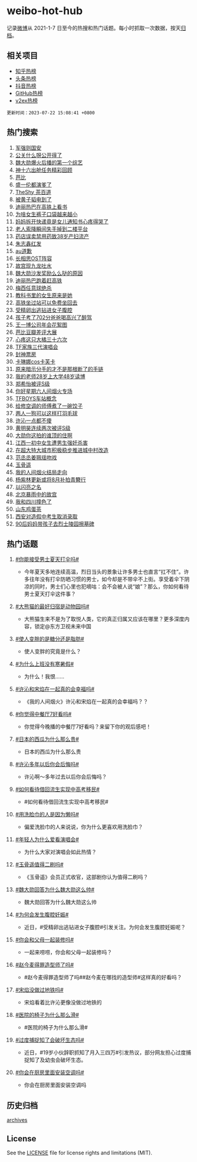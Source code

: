 # weibo-hot-hub

记录[微博](https://www.weibo.com)从 2021-1-7 日至今的热搜和热门话题。每小时抓取一次数据，按天[归档](archives)。

## 相关项目

- [知乎热榜](https://github.com/lonnyzhang423/zhihu-hot-hub)
- [头条热榜](https://github.com/lonnyzhang423/toutiao-hot-hub)
- [抖音热榜](https://github.com/lonnyzhang423/douyin-hot-hub)
- [GitHub热榜](https://github.com/lonnyzhang423/github-hot-hub)
- [v2ex热榜](https://github.com/lonnyzhang423/v2ex-hot-hub)


`更新时间：2023-07-22 15:08:41 +0800`

## 热门搜索

1. [军强则国安](https://m.weibo.cn/search?containerid=100103type%3D1%26t%3D10%26q%3D%23%E5%86%9B%E5%BC%BA%E5%88%99%E5%9B%BD%E5%AE%89%23&stream_entry_id=51&isnewpage=1&extparam=seat%3D1%26stream_entry_id%3D51%26c_type%3D51%26pos%3D0%26cate%3D10103%26filter_type%3Drealtimehot%26dgr%3D0%26display_time%3D1690009720%26pre_seqid%3D1690009720264027160113&luicode=10000011&lfid=106003type%253D25%2526t%253D3%2526disable_hot%253D1%2526filter_type%253Drealtimehot)
1. [公关什么呀公开得了](https://m.weibo.cn/search?containerid=100103type%3D1%26t%3D10%26q%3D%23%E5%85%AC%E5%85%B3%E4%BB%80%E4%B9%88%E5%91%80%E5%85%AC%E5%BC%80%E5%BE%97%E4%BA%86%23&stream_entry_id=31&isnewpage=1&extparam=seat%3D1%26c_type%3D31%26band_rank%3D1%26cate%3D5001%26lcate%3D5001%26realpos%3D1%26stream_entry_id%3D31%26q%3D%2523%25E5%2585%25AC%25E5%2585%25B3%25E4%25BB%2580%25E4%25B9%2588%25E5%2591%2580%25E5%2585%25AC%25E5%25BC%2580%25E5%25BE%2597%25E4%25BA%2586%2523%26flag%3D1%26dgr%3D0%26filter_type%3Drealtimehot%26pos%3D0%26display_time%3D1690009720%26pre_seqid%3D1690009720264027160113&luicode=10000011&lfid=106003type%253D25%2526t%253D3%2526disable_hot%253D1%2526filter_type%253Drealtimehot)
1. [魏大勋爆火后播的第一个综艺](https://m.weibo.cn/search?containerid=100103type%3D1%26t%3D10%26q%3D%23%E9%AD%8F%E5%A4%A7%E5%8B%8B%E7%88%86%E7%81%AB%E5%90%8E%E6%92%AD%E7%9A%84%E7%AC%AC%E4%B8%80%E4%B8%AA%E7%BB%BC%E8%89%BA%23&stream_entry_id=31&isnewpage=1&extparam=seat%3D1%26c_type%3D31%26band_rank%3D2%26cate%3D5001%26lcate%3D5001%26realpos%3D2%26stream_entry_id%3D31%26q%3D%2523%25E9%25AD%258F%25E5%25A4%25A7%25E5%258B%258B%25E7%2588%2586%25E7%2581%25AB%25E5%2590%258E%25E6%2592%25AD%25E7%259A%2584%25E7%25AC%25AC%25E4%25B8%2580%25E4%25B8%25AA%25E7%25BB%25BC%25E8%2589%25BA%2523%26flag%3D1%26dgr%3D0%26filter_type%3Drealtimehot%26pos%3D1%26display_time%3D1690009720%26pre_seqid%3D1690009720264027160113&luicode=10000011&lfid=106003type%253D25%2526t%253D3%2526disable_hot%253D1%2526filter_type%253Drealtimehot)
1. [神十六出舱任务精彩回顾](https://m.weibo.cn/search?containerid=100103type%3D1%26t%3D10%26q%3D%23%E7%A5%9E%E5%8D%81%E5%85%AD%E5%87%BA%E8%88%B1%E4%BB%BB%E5%8A%A1%E7%B2%BE%E5%BD%A9%E5%9B%9E%E9%A1%BE%23&stream_entry_id=31&isnewpage=1&extparam=seat%3D1%26c_type%3D31%26band_rank%3D3%26cate%3D5001%26lcate%3D5001%26realpos%3D3%26stream_entry_id%3D31%26q%3D%2523%25E7%25A5%259E%25E5%258D%2581%25E5%2585%25AD%25E5%2587%25BA%25E8%2588%25B1%25E4%25BB%25BB%25E5%258A%25A1%25E7%25B2%25BE%25E5%25BD%25A9%25E5%259B%259E%25E9%25A1%25BE%2523%26flag%3D0%26dgr%3D0%26filter_type%3Drealtimehot%26pos%3D2%26display_time%3D1690009720%26pre_seqid%3D1690009720264027160113&luicode=10000011&lfid=106003type%253D25%2526t%253D3%2526disable_hot%253D1%2526filter_type%253Drealtimehot)
1. [芭比](https://m.weibo.cn/search?containerid=100103type%3D1%26t%3D10%26q%3D%E8%8A%AD%E6%AF%94&stream_entry_id=31&isnewpage=1&extparam=seat%3D1%26c_type%3D31%26band_rank%3D4%26cate%3D5001%26lcate%3D5001%26realpos%3D4%26stream_entry_id%3D31%26q%3D%25E8%258A%25AD%25E6%25AF%2594%26flag%3D16%26dgr%3D0%26filter_type%3Drealtimehot%26pos%3D3%26display_time%3D1690009720%26pre_seqid%3D1690009720264027160113&luicode=10000011&lfid=106003type%253D25%2526t%253D3%2526disable_hot%253D1%2526filter_type%253Drealtimehot)
1. [盛一伦都演爹了](https://m.weibo.cn/search?containerid=100103type%3D1%26t%3D10%26q%3D%23%E7%9B%9B%E4%B8%80%E4%BC%A6%E9%83%BD%E6%BC%94%E7%88%B9%E4%BA%86%23&stream_entry_id=31&isnewpage=1&extparam=seat%3D1%26c_type%3D31%26band_rank%3D5%26cate%3D5001%26lcate%3D5001%26realpos%3D5%26stream_entry_id%3D31%26q%3D%2523%25E7%259B%259B%25E4%25B8%2580%25E4%25BC%25A6%25E9%2583%25BD%25E6%25BC%2594%25E7%2588%25B9%25E4%25BA%2586%2523%26flag%3D2%26dgr%3D0%26filter_type%3Drealtimehot%26pos%3D4%26display_time%3D1690009720%26pre_seqid%3D1690009720264027160113&luicode=10000011&lfid=106003type%253D25%2526t%253D3%2526disable_hot%253D1%2526filter_type%253Drealtimehot)
1. [TheShy 茶百道](https://m.weibo.cn/search?containerid=100103type%3D1%26t%3D10%26q%3DTheShy+%E8%8C%B6%E7%99%BE%E9%81%93&stream_entry_id=31&isnewpage=1&extparam=seat%3D1%26c_type%3D31%26band_rank%3D6%26cate%3D5001%26lcate%3D5001%26realpos%3D6%26stream_entry_id%3D31%26q%3DTheShy%2520%25E8%258C%25B6%25E7%2599%25BE%25E9%2581%2593%26flag%3D2%26dgr%3D0%26filter_type%3Drealtimehot%26pos%3D5%26display_time%3D1690009720%26pre_seqid%3D1690009720264027160113&luicode=10000011&lfid=106003type%253D25%2526t%253D3%2526disable_hot%253D1%2526filter_type%253Drealtimehot)
1. [被黄子韬电到了](https://m.weibo.cn/search?containerid=100103type%3D1%26t%3D10%26q%3D%23%E8%A2%AB%E9%BB%84%E5%AD%90%E9%9F%AC%E7%94%B5%E5%88%B0%E4%BA%86%23&stream_entry_id=31&isnewpage=1&extparam=seat%3D1%26topic_ad%3D1%26band_rank%3D7%26c_type%3D31%26pos%3D6%26cate%3D5001%26lcate%3D5001%26is_ad_pos%3D1%26stream_entry_id%3D31%26adid%3D197035%26q%3D%2523%25E8%25A2%25AB%25E9%25BB%2584%25E5%25AD%2590%25E9%259F%25AC%25E7%2594%25B5%25E5%2588%25B0%25E4%25BA%2586%2523%26dgr%3D0%26filter_type%3Drealtimehot%26display_time%3D1690009720%26pre_seqid%3D1690009720264027160113&luicode=10000011&lfid=106003type%253D25%2526t%253D3%2526disable_hot%253D1%2526filter_type%253Drealtimehot)
1. [迪丽热巴在高铁上看书](https://m.weibo.cn/search?containerid=100103type%3D1%26t%3D10%26q%3D%23%E8%BF%AA%E4%B8%BD%E7%83%AD%E5%B7%B4%E5%9C%A8%E9%AB%98%E9%93%81%E4%B8%8A%E7%9C%8B%E4%B9%A6%23&stream_entry_id=31&isnewpage=1&extparam=seat%3D1%26c_type%3D31%26band_rank%3D7%26cate%3D5001%26lcate%3D5001%26realpos%3D7%26stream_entry_id%3D31%26q%3D%2523%25E8%25BF%25AA%25E4%25B8%25BD%25E7%2583%25AD%25E5%25B7%25B4%25E5%259C%25A8%25E9%25AB%2598%25E9%2593%2581%25E4%25B8%258A%25E7%259C%258B%25E4%25B9%25A6%2523%26flag%3D1%26dgr%3D0%26filter_type%3Drealtimehot%26pos%3D7%26display_time%3D1690009720%26pre_seqid%3D1690009720264027160113&luicode=10000011&lfid=106003type%253D25%2526t%253D3%2526disable_hot%253D1%2526filter_type%253Drealtimehot)
1. [为啥女生裤子口袋越来越小](https://m.weibo.cn/search?containerid=100103type%3D1%26t%3D10%26q%3D%23%E4%B8%BA%E5%95%A5%E5%A5%B3%E7%94%9F%E8%A3%A4%E5%AD%90%E5%8F%A3%E8%A2%8B%E8%B6%8A%E6%9D%A5%E8%B6%8A%E5%B0%8F%23&stream_entry_id=31&isnewpage=1&extparam=seat%3D1%26c_type%3D31%26band_rank%3D8%26cate%3D5001%26lcate%3D5001%26realpos%3D8%26stream_entry_id%3D31%26q%3D%2523%25E4%25B8%25BA%25E5%2595%25A5%25E5%25A5%25B3%25E7%2594%259F%25E8%25A3%25A4%25E5%25AD%2590%25E5%258F%25A3%25E8%25A2%258B%25E8%25B6%258A%25E6%259D%25A5%25E8%25B6%258A%25E5%25B0%258F%2523%26flag%3D0%26dgr%3D0%26filter_type%3Drealtimehot%26pos%3D8%26display_time%3D1690009720%26pre_seqid%3D1690009720264027160113&luicode=10000011&lfid=106003type%253D25%2526t%253D3%2526disable_hot%253D1%2526filter_type%253Drealtimehot)
1. [妈妈拆开快递竟是女儿通知书心疼得哭了](https://m.weibo.cn/search?containerid=100103type%3D1%26t%3D10%26q%3D%23%E5%A6%88%E5%A6%88%E6%8B%86%E5%BC%80%E5%BF%AB%E9%80%92%E7%AB%9F%E6%98%AF%E5%A5%B3%E5%84%BF%E9%80%9A%E7%9F%A5%E4%B9%A6%E5%BF%83%E7%96%BC%E5%BE%97%E5%93%AD%E4%BA%86%23&stream_entry_id=31&isnewpage=1&extparam=seat%3D1%26c_type%3D31%26band_rank%3D9%26cate%3D5001%26lcate%3D5001%26realpos%3D9%26stream_entry_id%3D31%26q%3D%2523%25E5%25A6%2588%25E5%25A6%2588%25E6%258B%2586%25E5%25BC%2580%25E5%25BF%25AB%25E9%2580%2592%25E7%25AB%259F%25E6%2598%25AF%25E5%25A5%25B3%25E5%2584%25BF%25E9%2580%259A%25E7%259F%25A5%25E4%25B9%25A6%25E5%25BF%2583%25E7%2596%25BC%25E5%25BE%2597%25E5%2593%25AD%25E4%25BA%2586%2523%26flag%3D32768%26dgr%3D0%26filter_type%3Drealtimehot%26pos%3D9%26display_time%3D1690009720%26pre_seqid%3D1690009720264027160113&luicode=10000011&lfid=106003type%253D25%2526t%253D3%2526disable_hot%253D1%2526filter_type%253Drealtimehot)
1. [老人索降瞬间失手掉到二楼平台](https://m.weibo.cn/search?containerid=100103type%3D1%26t%3D10%26q%3D%23%E8%80%81%E4%BA%BA%E7%B4%A2%E9%99%8D%E7%9E%AC%E9%97%B4%E5%A4%B1%E6%89%8B%E6%8E%89%E5%88%B0%E4%BA%8C%E6%A5%BC%E5%B9%B3%E5%8F%B0%23&stream_entry_id=31&isnewpage=1&extparam=seat%3D1%26c_type%3D31%26band_rank%3D10%26cate%3D5001%26lcate%3D5001%26realpos%3D10%26stream_entry_id%3D31%26q%3D%2523%25E8%2580%2581%25E4%25BA%25BA%25E7%25B4%25A2%25E9%2599%258D%25E7%259E%25AC%25E9%2597%25B4%25E5%25A4%25B1%25E6%2589%258B%25E6%258E%2589%25E5%2588%25B0%25E4%25BA%258C%25E6%25A5%25BC%25E5%25B9%25B3%25E5%258F%25B0%2523%26flag%3D32768%26dgr%3D0%26filter_type%3Drealtimehot%26pos%3D10%26display_time%3D1690009720%26pre_seqid%3D1690009720264027160113&luicode=10000011&lfid=106003type%253D25%2526t%253D3%2526disable_hot%253D1%2526filter_type%253Drealtimehot)
1. [药店误卖禁用药致38岁产妇流产](https://m.weibo.cn/search?containerid=100103type%3D1%26t%3D10%26q%3D%23%E8%8D%AF%E5%BA%97%E8%AF%AF%E5%8D%96%E7%A6%81%E7%94%A8%E8%8D%AF%E8%87%B438%E5%B2%81%E4%BA%A7%E5%A6%87%E6%B5%81%E4%BA%A7%23&stream_entry_id=31&isnewpage=1&extparam=seat%3D1%26c_type%3D31%26band_rank%3D11%26cate%3D5001%26lcate%3D5001%26realpos%3D11%26stream_entry_id%3D31%26q%3D%2523%25E8%258D%25AF%25E5%25BA%2597%25E8%25AF%25AF%25E5%258D%2596%25E7%25A6%2581%25E7%2594%25A8%25E8%258D%25AF%25E8%2587%25B438%25E5%25B2%2581%25E4%25BA%25A7%25E5%25A6%2587%25E6%25B5%2581%25E4%25BA%25A7%2523%26flag%3D1%26dgr%3D0%26filter_type%3Drealtimehot%26pos%3D11%26display_time%3D1690009720%26pre_seqid%3D1690009720264027160113&luicode=10000011&lfid=106003type%253D25%2526t%253D3%2526disable_hot%253D1%2526filter_type%253Drealtimehot)
1. [朱志鑫红发](https://m.weibo.cn/search?containerid=100103type%3D1%26t%3D10%26q%3D%23%E6%9C%B1%E5%BF%97%E9%91%AB%E7%BA%A2%E5%8F%91%23&stream_entry_id=31&isnewpage=1&extparam=seat%3D1%26c_type%3D31%26band_rank%3D12%26cate%3D5001%26lcate%3D5001%26realpos%3D12%26stream_entry_id%3D31%26q%3D%2523%25E6%259C%25B1%25E5%25BF%2597%25E9%2591%25AB%25E7%25BA%25A2%25E5%258F%2591%2523%26flag%3D1%26dgr%3D0%26filter_type%3Drealtimehot%26pos%3D12%26display_time%3D1690009720%26pre_seqid%3D1690009720264027160113&luicode=10000011&lfid=106003type%253D25%2526t%253D3%2526disable_hot%253D1%2526filter_type%253Drealtimehot)
1. [au道歉](https://m.weibo.cn/search?containerid=100103type%3D1%26t%3D10%26q%3Dau%E9%81%93%E6%AD%89&stream_entry_id=31&isnewpage=1&extparam=seat%3D1%26c_type%3D31%26band_rank%3D13%26cate%3D5001%26lcate%3D5001%26realpos%3D13%26stream_entry_id%3D31%26q%3Dau%25E9%2581%2593%25E6%25AD%2589%26flag%3D1%26dgr%3D0%26filter_type%3Drealtimehot%26pos%3D13%26display_time%3D1690009720%26pre_seqid%3D1690009720264027160113&luicode=10000011&lfid=106003type%253D25%2526t%253D3%2526disable_hot%253D1%2526filter_type%253Drealtimehot)
1. [长相思OST阵容](https://m.weibo.cn/search?containerid=100103type%3D1%26t%3D10%26q%3D%23%E9%95%BF%E7%9B%B8%E6%80%9DOST%E9%98%B5%E5%AE%B9%23&stream_entry_id=31&isnewpage=1&extparam=seat%3D1%26c_type%3D31%26band_rank%3D14%26cate%3D5001%26lcate%3D5001%26realpos%3D14%26stream_entry_id%3D31%26q%3D%2523%25E9%2595%25BF%25E7%259B%25B8%25E6%2580%259DOST%25E9%2598%25B5%25E5%25AE%25B9%2523%26flag%3D1%26dgr%3D0%26filter_type%3Drealtimehot%26pos%3D14%26display_time%3D1690009720%26pre_seqid%3D1690009720264027160113&luicode=10000011&lfid=106003type%253D25%2526t%253D3%2526disable_hot%253D1%2526filter_type%253Drealtimehot)
1. [故宫现九龙吐水](https://m.weibo.cn/search?containerid=100103type%3D1%26t%3D10%26q%3D%23%E6%95%85%E5%AE%AB%E7%8E%B0%E4%B9%9D%E9%BE%99%E5%90%90%E6%B0%B4%23&stream_entry_id=31&isnewpage=1&extparam=seat%3D1%26c_type%3D31%26band_rank%3D15%26cate%3D5001%26lcate%3D5001%26realpos%3D15%26stream_entry_id%3D31%26q%3D%2523%25E6%2595%2585%25E5%25AE%25AB%25E7%258E%25B0%25E4%25B9%259D%25E9%25BE%2599%25E5%2590%2590%25E6%25B0%25B4%2523%26flag%3D1%26dgr%3D0%26filter_type%3Drealtimehot%26pos%3D15%26display_time%3D1690009720%26pre_seqid%3D1690009720264027160113&luicode=10000011&lfid=106003type%253D25%2526t%253D3%2526disable_hot%253D1%2526filter_type%253Drealtimehot)
1. [魏大勋沙发奖励么么哒的原因](https://m.weibo.cn/search?containerid=100103type%3D1%26t%3D10%26q%3D%23%E9%AD%8F%E5%A4%A7%E5%8B%8B%E6%B2%99%E5%8F%91%E5%A5%96%E5%8A%B1%E4%B9%88%E4%B9%88%E5%93%92%E7%9A%84%E5%8E%9F%E5%9B%A0%23&stream_entry_id=31&isnewpage=1&extparam=seat%3D1%26c_type%3D31%26band_rank%3D16%26cate%3D5001%26lcate%3D5001%26realpos%3D16%26stream_entry_id%3D31%26q%3D%2523%25E9%25AD%258F%25E5%25A4%25A7%25E5%258B%258B%25E6%25B2%2599%25E5%258F%2591%25E5%25A5%2596%25E5%258A%25B1%25E4%25B9%2588%25E4%25B9%2588%25E5%2593%2592%25E7%259A%2584%25E5%258E%259F%25E5%259B%25A0%2523%26flag%3D1%26dgr%3D0%26filter_type%3Drealtimehot%26pos%3D16%26display_time%3D1690009720%26pre_seqid%3D1690009720264027160113&luicode=10000011&lfid=106003type%253D25%2526t%253D3%2526disable_hot%253D1%2526filter_type%253Drealtimehot)
1. [迪丽热巴跑着赶高铁](https://m.weibo.cn/search?containerid=100103type%3D1%26t%3D10%26q%3D%23%E8%BF%AA%E4%B8%BD%E7%83%AD%E5%B7%B4%E8%B7%91%E7%9D%80%E8%B5%B6%E9%AB%98%E9%93%81%23&stream_entry_id=31&isnewpage=1&extparam=seat%3D1%26c_type%3D31%26band_rank%3D17%26cate%3D5001%26lcate%3D5001%26realpos%3D17%26stream_entry_id%3D31%26q%3D%2523%25E8%25BF%25AA%25E4%25B8%25BD%25E7%2583%25AD%25E5%25B7%25B4%25E8%25B7%2591%25E7%259D%2580%25E8%25B5%25B6%25E9%25AB%2598%25E9%2593%2581%2523%26flag%3D0%26dgr%3D0%26filter_type%3Drealtimehot%26pos%3D17%26display_time%3D1690009720%26pre_seqid%3D1690009720264027160113&luicode=10000011&lfid=106003type%253D25%2526t%253D3%2526disable_hot%253D1%2526filter_type%253Drealtimehot)
1. [梅西任意球绝杀](https://m.weibo.cn/search?containerid=100103type%3D1%26t%3D10%26q%3D%23%E6%A2%85%E8%A5%BF%E4%BB%BB%E6%84%8F%E7%90%83%E7%BB%9D%E6%9D%80%23&stream_entry_id=31&isnewpage=1&extparam=seat%3D1%26c_type%3D31%26band_rank%3D18%26cate%3D5001%26lcate%3D5001%26realpos%3D18%26stream_entry_id%3D31%26q%3D%2523%25E6%25A2%2585%25E8%25A5%25BF%25E4%25BB%25BB%25E6%2584%258F%25E7%2590%2583%25E7%25BB%259D%25E6%259D%2580%2523%26flag%3D0%26dgr%3D0%26filter_type%3Drealtimehot%26pos%3D18%26display_time%3D1690009720%26pre_seqid%3D1690009720264027160113&luicode=10000011&lfid=106003type%253D25%2526t%253D3%2526disable_hot%253D1%2526filter_type%253Drealtimehot)
1. [教科书里的女生原来是她](https://m.weibo.cn/search?containerid=100103type%3D1%26t%3D10%26q%3D%23%E6%95%99%E7%A7%91%E4%B9%A6%E9%87%8C%E7%9A%84%E5%A5%B3%E7%94%9F%E5%8E%9F%E6%9D%A5%E6%98%AF%E5%A5%B9%23&stream_entry_id=31&isnewpage=1&extparam=seat%3D1%26c_type%3D31%26band_rank%3D19%26cate%3D5001%26lcate%3D5001%26realpos%3D19%26stream_entry_id%3D31%26q%3D%2523%25E6%2595%2599%25E7%25A7%2591%25E4%25B9%25A6%25E9%2587%258C%25E7%259A%2584%25E5%25A5%25B3%25E7%2594%259F%25E5%258E%259F%25E6%259D%25A5%25E6%2598%25AF%25E5%25A5%25B9%2523%26flag%3D0%26dgr%3D0%26filter_type%3Drealtimehot%26pos%3D19%26display_time%3D1690009720%26pre_seqid%3D1690009720264027160113&luicode=10000011&lfid=106003type%253D25%2526t%253D3%2526disable_hot%253D1%2526filter_type%253Drealtimehot)
1. [高铁坐过站可以免费坐回去](https://m.weibo.cn/search?containerid=100103type%3D1%26t%3D10%26q%3D%E9%AB%98%E9%93%81%E5%9D%90%E8%BF%87%E7%AB%99%E5%8F%AF%E4%BB%A5%E5%85%8D%E8%B4%B9%E5%9D%90%E5%9B%9E%E5%8E%BB&stream_entry_id=31&isnewpage=1&extparam=seat%3D1%26c_type%3D31%26band_rank%3D20%26cate%3D5001%26lcate%3D5001%26realpos%3D20%26stream_entry_id%3D31%26q%3D%25E9%25AB%2598%25E9%2593%2581%25E5%259D%2590%25E8%25BF%2587%25E7%25AB%2599%25E5%258F%25AF%25E4%25BB%25A5%25E5%2585%258D%25E8%25B4%25B9%25E5%259D%2590%25E5%259B%259E%25E5%258E%25BB%26flag%3D0%26dgr%3D0%26filter_type%3Drealtimehot%26pos%3D20%26display_time%3D1690009720%26pre_seqid%3D1690009720264027160113&luicode=10000011&lfid=106003type%253D25%2526t%253D3%2526disable_hot%253D1%2526filter_type%253Drealtimehot)
1. [受精卵出逃钻进女子腹腔](https://m.weibo.cn/search?containerid=100103type%3D1%26t%3D10%26q%3D%23%E5%8F%97%E7%B2%BE%E5%8D%B5%E5%87%BA%E9%80%83%E9%92%BB%E8%BF%9B%E5%A5%B3%E5%AD%90%E8%85%B9%E8%85%94%23&stream_entry_id=31&isnewpage=1&extparam=seat%3D1%26c_type%3D31%26band_rank%3D21%26cate%3D5001%26lcate%3D5001%26realpos%3D21%26stream_entry_id%3D31%26q%3D%2523%25E5%258F%2597%25E7%25B2%25BE%25E5%258D%25B5%25E5%2587%25BA%25E9%2580%2583%25E9%2592%25BB%25E8%25BF%259B%25E5%25A5%25B3%25E5%25AD%2590%25E8%2585%25B9%25E8%2585%2594%2523%26flag%3D2%26dgr%3D0%26filter_type%3Drealtimehot%26pos%3D21%26display_time%3D1690009720%26pre_seqid%3D1690009720264027160113&luicode=10000011&lfid=106003type%253D25%2526t%253D3%2526disable_hot%253D1%2526filter_type%253Drealtimehot)
1. [孩子考了702分爸爸喝高兴了醉驾](https://m.weibo.cn/search?containerid=100103type%3D1%26t%3D10%26q%3D%23%E5%AD%A9%E5%AD%90%E8%80%83%E4%BA%86702%E5%88%86%E7%88%B8%E7%88%B8%E5%96%9D%E9%AB%98%E5%85%B4%E4%BA%86%E9%86%89%E9%A9%BE%23&stream_entry_id=31&isnewpage=1&extparam=seat%3D1%26c_type%3D31%26band_rank%3D22%26cate%3D5001%26lcate%3D5001%26realpos%3D22%26stream_entry_id%3D31%26q%3D%2523%25E5%25AD%25A9%25E5%25AD%2590%25E8%2580%2583%25E4%25BA%2586702%25E5%2588%2586%25E7%2588%25B8%25E7%2588%25B8%25E5%2596%259D%25E9%25AB%2598%25E5%2585%25B4%25E4%25BA%2586%25E9%2586%2589%25E9%25A9%25BE%2523%26flag%3D2%26dgr%3D0%26filter_type%3Drealtimehot%26pos%3D22%26display_time%3D1690009720%26pre_seqid%3D1690009720264027160113&luicode=10000011&lfid=106003type%253D25%2526t%253D3%2526disable_hot%253D1%2526filter_type%253Drealtimehot)
1. [王一博公司年会花絮图](https://m.weibo.cn/search?containerid=100103type%3D1%26t%3D10%26q%3D%23%E7%8E%8B%E4%B8%80%E5%8D%9A%E5%85%AC%E5%8F%B8%E5%B9%B4%E4%BC%9A%E8%8A%B1%E7%B5%AE%E5%9B%BE%23&stream_entry_id=31&isnewpage=1&extparam=seat%3D1%26c_type%3D31%26band_rank%3D23%26cate%3D5001%26lcate%3D5001%26realpos%3D23%26stream_entry_id%3D31%26q%3D%2523%25E7%258E%258B%25E4%25B8%2580%25E5%258D%259A%25E5%2585%25AC%25E5%258F%25B8%25E5%25B9%25B4%25E4%25BC%259A%25E8%258A%25B1%25E7%25B5%25AE%25E5%259B%25BE%2523%26flag%3D1%26dgr%3D0%26filter_type%3Drealtimehot%26pos%3D23%26display_time%3D1690009720%26pre_seqid%3D1690009720264027160113&luicode=10000011&lfid=106003type%253D25%2526t%253D3%2526disable_hot%253D1%2526filter_type%253Drealtimehot)
1. [芭比豆瓣差评大展](https://m.weibo.cn/search?containerid=100103type%3D1%26t%3D10%26q%3D%23%E8%8A%AD%E6%AF%94%E8%B1%86%E7%93%A3%E5%B7%AE%E8%AF%84%E5%A4%A7%E5%B1%95%23&stream_entry_id=31&isnewpage=1&extparam=seat%3D1%26c_type%3D31%26band_rank%3D24%26cate%3D5001%26lcate%3D5001%26realpos%3D24%26stream_entry_id%3D31%26q%3D%2523%25E8%258A%25AD%25E6%25AF%2594%25E8%25B1%2586%25E7%2593%25A3%25E5%25B7%25AE%25E8%25AF%2584%25E5%25A4%25A7%25E5%25B1%2595%2523%26flag%3D1%26dgr%3D0%26filter_type%3Drealtimehot%26pos%3D24%26display_time%3D1690009720%26pre_seqid%3D1690009720264027160113&luicode=10000011&lfid=106003type%253D25%2526t%253D3%2526disable_hot%253D1%2526filter_type%253Drealtimehot)
1. [心疼这只大橘三十六次](https://m.weibo.cn/search?containerid=100103type%3D1%26t%3D10%26q%3D%23%E5%BF%83%E7%96%BC%E8%BF%99%E5%8F%AA%E5%A4%A7%E6%A9%98%E4%B8%89%E5%8D%81%E5%85%AD%E6%AC%A1%23&stream_entry_id=31&isnewpage=1&extparam=seat%3D1%26c_type%3D31%26band_rank%3D25%26cate%3D5001%26lcate%3D5001%26realpos%3D25%26stream_entry_id%3D31%26q%3D%2523%25E5%25BF%2583%25E7%2596%25BC%25E8%25BF%2599%25E5%258F%25AA%25E5%25A4%25A7%25E6%25A9%2598%25E4%25B8%2589%25E5%258D%2581%25E5%2585%25AD%25E6%25AC%25A1%2523%26flag%3D1%26dgr%3D0%26filter_type%3Drealtimehot%26pos%3D25%26display_time%3D1690009720%26pre_seqid%3D1690009720264027160113&luicode=10000011&lfid=106003type%253D25%2526t%253D3%2526disable_hot%253D1%2526filter_type%253Drealtimehot)
1. [TF家族三代演唱会](https://m.weibo.cn/search?containerid=100103type%3D1%26t%3D10%26q%3D%23TF%E5%AE%B6%E6%97%8F%E4%B8%89%E4%BB%A3%E6%BC%94%E5%94%B1%E4%BC%9A%23&stream_entry_id=31&isnewpage=1&extparam=seat%3D1%26c_type%3D31%26band_rank%3D26%26cate%3D5001%26lcate%3D5001%26realpos%3D26%26stream_entry_id%3D31%26q%3D%2523TF%25E5%25AE%25B6%25E6%2597%258F%25E4%25B8%2589%25E4%25BB%25A3%25E6%25BC%2594%25E5%2594%25B1%25E4%25BC%259A%2523%26flag%3D1%26dgr%3D0%26filter_type%3Drealtimehot%26pos%3D26%26display_time%3D1690009720%26pre_seqid%3D1690009720264027160113&luicode=10000011&lfid=106003type%253D25%2526t%253D3%2526disable_hot%253D1%2526filter_type%253Drealtimehot)
1. [封神票房](https://m.weibo.cn/search?containerid=100103type%3D1%26t%3D10%26q%3D%23%E5%B0%81%E7%A5%9E%E7%A5%A8%E6%88%BF%23&stream_entry_id=31&isnewpage=1&extparam=seat%3D1%26c_type%3D31%26band_rank%3D27%26cate%3D5001%26lcate%3D5001%26realpos%3D27%26stream_entry_id%3D31%26q%3D%2523%25E5%25B0%2581%25E7%25A5%259E%25E7%25A5%25A8%25E6%2588%25BF%2523%26flag%3D1%26dgr%3D0%26filter_type%3Drealtimehot%26pos%3D27%26display_time%3D1690009720%26pre_seqid%3D1690009720264027160113&luicode=10000011&lfid=106003type%253D25%2526t%253D3%2526disable_hot%253D1%2526filter_type%253Drealtimehot)
1. [卡琳娜cos卡芙卡](https://m.weibo.cn/search?containerid=100103type%3D1%26t%3D10%26q%3D%23%E5%8D%A1%E7%90%B3%E5%A8%9Ccos%E5%8D%A1%E8%8A%99%E5%8D%A1%23&stream_entry_id=31&isnewpage=1&extparam=seat%3D1%26c_type%3D31%26band_rank%3D28%26cate%3D5001%26lcate%3D5001%26realpos%3D28%26stream_entry_id%3D31%26q%3D%2523%25E5%258D%25A1%25E7%2590%25B3%25E5%25A8%259Ccos%25E5%258D%25A1%25E8%258A%2599%25E5%258D%25A1%2523%26flag%3D1%26dgr%3D0%26filter_type%3Drealtimehot%26pos%3D28%26display_time%3D1690009720%26pre_seqid%3D1690009720264027160113&luicode=10000011&lfid=106003type%253D25%2526t%253D3%2526disable_hot%253D1%2526filter_type%253Drealtimehot)
1. [原来暗示分手的才不是那根断了的手链](https://m.weibo.cn/search?containerid=100103type%3D1%26t%3D10%26q%3D%E5%8E%9F%E6%9D%A5%E6%9A%97%E7%A4%BA%E5%88%86%E6%89%8B%E7%9A%84%E6%89%8D%E4%B8%8D%E6%98%AF%E9%82%A3%E6%A0%B9%E6%96%AD%E4%BA%86%E7%9A%84%E6%89%8B%E9%93%BE&stream_entry_id=31&isnewpage=1&extparam=seat%3D1%26c_type%3D31%26band_rank%3D29%26cate%3D5001%26lcate%3D5001%26realpos%3D29%26stream_entry_id%3D31%26q%3D%25E5%258E%259F%25E6%259D%25A5%25E6%259A%2597%25E7%25A4%25BA%25E5%2588%2586%25E6%2589%258B%25E7%259A%2584%25E6%2589%258D%25E4%25B8%258D%25E6%2598%25AF%25E9%2582%25A3%25E6%25A0%25B9%25E6%2596%25AD%25E4%25BA%2586%25E7%259A%2584%25E6%2589%258B%25E9%2593%25BE%26flag%3D0%26dgr%3D0%26filter_type%3Drealtimehot%26pos%3D29%26display_time%3D1690009720%26pre_seqid%3D1690009720264027160113&luicode=10000011&lfid=106003type%253D25%2526t%253D3%2526disable_hot%253D1%2526filter_type%253Drealtimehot)
1. [我的老师28岁上大学48岁读博](https://m.weibo.cn/search?containerid=100103type%3D1%26t%3D10%26q%3D%23%E6%88%91%E7%9A%84%E8%80%81%E5%B8%8828%E5%B2%81%E4%B8%8A%E5%A4%A7%E5%AD%A648%E5%B2%81%E8%AF%BB%E5%8D%9A%23&stream_entry_id=31&isnewpage=1&extparam=seat%3D1%26c_type%3D31%26band_rank%3D30%26cate%3D5001%26lcate%3D5001%26realpos%3D30%26stream_entry_id%3D31%26q%3D%2523%25E6%2588%2591%25E7%259A%2584%25E8%2580%2581%25E5%25B8%258828%25E5%25B2%2581%25E4%25B8%258A%25E5%25A4%25A7%25E5%25AD%25A648%25E5%25B2%2581%25E8%25AF%25BB%25E5%258D%259A%2523%26flag%3D0%26dgr%3D0%26filter_type%3Drealtimehot%26pos%3D30%26display_time%3D1690009720%26pre_seqid%3D1690009720264027160113&luicode=10000011&lfid=106003type%253D25%2526t%253D3%2526disable_hot%253D1%2526filter_type%253Drealtimehot)
1. [郑希怡被评S级](https://m.weibo.cn/search?containerid=100103type%3D1%26t%3D10%26q%3D%23%E9%83%91%E5%B8%8C%E6%80%A1%E8%A2%AB%E8%AF%84S%E7%BA%A7%23&stream_entry_id=31&isnewpage=1&extparam=seat%3D1%26c_type%3D31%26band_rank%3D31%26cate%3D5001%26lcate%3D5001%26realpos%3D31%26stream_entry_id%3D31%26q%3D%2523%25E9%2583%2591%25E5%25B8%258C%25E6%2580%25A1%25E8%25A2%25AB%25E8%25AF%2584S%25E7%25BA%25A7%2523%26flag%3D1%26dgr%3D0%26filter_type%3Drealtimehot%26pos%3D31%26display_time%3D1690009720%26pre_seqid%3D1690009720264027160113&luicode=10000011&lfid=106003type%253D25%2526t%253D3%2526disable_hot%253D1%2526filter_type%253Drealtimehot)
1. [你好星期六人间烟火专场](https://m.weibo.cn/search?containerid=100103type%3D1%26t%3D10%26q%3D%23%E4%BD%A0%E5%A5%BD%E6%98%9F%E6%9C%9F%E5%85%AD%E4%BA%BA%E9%97%B4%E7%83%9F%E7%81%AB%E4%B8%93%E5%9C%BA%23&stream_entry_id=31&isnewpage=1&extparam=seat%3D1%26c_type%3D31%26band_rank%3D32%26cate%3D5001%26lcate%3D5001%26realpos%3D32%26stream_entry_id%3D31%26q%3D%2523%25E4%25BD%25A0%25E5%25A5%25BD%25E6%2598%259F%25E6%259C%259F%25E5%2585%25AD%25E4%25BA%25BA%25E9%2597%25B4%25E7%2583%259F%25E7%2581%25AB%25E4%25B8%2593%25E5%259C%25BA%2523%26flag%3D1%26dgr%3D0%26filter_type%3Drealtimehot%26pos%3D32%26display_time%3D1690009720%26pre_seqid%3D1690009720264027160113&luicode=10000011&lfid=106003type%253D25%2526t%253D3%2526disable_hot%253D1%2526filter_type%253Drealtimehot)
1. [TFBOYS车站概念](https://m.weibo.cn/search?containerid=100103type%3D1%26t%3D10%26q%3D%23TFBOYS%E8%BD%A6%E7%AB%99%E6%A6%82%E5%BF%B5%23&stream_entry_id=31&isnewpage=1&extparam=seat%3D1%26c_type%3D31%26band_rank%3D33%26cate%3D5001%26lcate%3D5001%26realpos%3D33%26stream_entry_id%3D31%26q%3D%2523TFBOYS%25E8%25BD%25A6%25E7%25AB%2599%25E6%25A6%2582%25E5%25BF%25B5%2523%26flag%3D0%26dgr%3D0%26filter_type%3Drealtimehot%26pos%3D33%26display_time%3D1690009720%26pre_seqid%3D1690009720264027160113&luicode=10000011&lfid=106003type%253D25%2526t%253D3%2526disable_hot%253D1%2526filter_type%253Drealtimehot)
1. [给修空调的师傅煮了一碗饺子](https://m.weibo.cn/search?containerid=100103type%3D1%26t%3D10%26q%3D%E7%BB%99%E4%BF%AE%E7%A9%BA%E8%B0%83%E7%9A%84%E5%B8%88%E5%82%85%E7%85%AE%E4%BA%86%E4%B8%80%E7%A2%97%E9%A5%BA%E5%AD%90&stream_entry_id=31&isnewpage=1&extparam=seat%3D1%26c_type%3D31%26band_rank%3D34%26cate%3D5001%26lcate%3D5001%26realpos%3D34%26stream_entry_id%3D31%26q%3D%25E7%25BB%2599%25E4%25BF%25AE%25E7%25A9%25BA%25E8%25B0%2583%25E7%259A%2584%25E5%25B8%2588%25E5%2582%2585%25E7%2585%25AE%25E4%25BA%2586%25E4%25B8%2580%25E7%25A2%2597%25E9%25A5%25BA%25E5%25AD%2590%26flag%3D1%26dgr%3D0%26filter_type%3Drealtimehot%26pos%3D34%26display_time%3D1690009720%26pre_seqid%3D1690009720264027160113&luicode=10000011&lfid=106003type%253D25%2526t%253D3%2526disable_hot%253D1%2526filter_type%253Drealtimehot)
1. [两人一狗可以这样打羽毛球](https://m.weibo.cn/search?containerid=100103type%3D1%26t%3D10%26q%3D%23%E4%B8%A4%E4%BA%BA%E4%B8%80%E7%8B%97%E5%8F%AF%E4%BB%A5%E8%BF%99%E6%A0%B7%E6%89%93%E7%BE%BD%E6%AF%9B%E7%90%83%23&stream_entry_id=31&isnewpage=1&extparam=seat%3D1%26c_type%3D31%26band_rank%3D35%26cate%3D5001%26lcate%3D5001%26realpos%3D35%26stream_entry_id%3D31%26q%3D%2523%25E4%25B8%25A4%25E4%25BA%25BA%25E4%25B8%2580%25E7%258B%2597%25E5%258F%25AF%25E4%25BB%25A5%25E8%25BF%2599%25E6%25A0%25B7%25E6%2589%2593%25E7%25BE%25BD%25E6%25AF%259B%25E7%2590%2583%2523%26flag%3D1%26dgr%3D0%26filter_type%3Drealtimehot%26pos%3D35%26display_time%3D1690009720%26pre_seqid%3D1690009720264027160113&luicode=10000011&lfid=106003type%253D25%2526t%253D3%2526disable_hot%253D1%2526filter_type%253Drealtimehot)
1. [许沁一点都不傻](https://m.weibo.cn/search?containerid=100103type%3D1%26t%3D10%26q%3D%23%E8%AE%B8%E6%B2%81%E4%B8%80%E7%82%B9%E9%83%BD%E4%B8%8D%E5%82%BB%23&stream_entry_id=31&isnewpage=1&extparam=seat%3D1%26c_type%3D31%26band_rank%3D36%26cate%3D5001%26lcate%3D5001%26realpos%3D36%26stream_entry_id%3D31%26q%3D%2523%25E8%25AE%25B8%25E6%25B2%2581%25E4%25B8%2580%25E7%2582%25B9%25E9%2583%25BD%25E4%25B8%258D%25E5%2582%25BB%2523%26flag%3D0%26dgr%3D0%26filter_type%3Drealtimehot%26pos%3D36%26display_time%3D1690009720%26pre_seqid%3D1690009720264027160113&luicode=10000011&lfid=106003type%253D25%2526t%253D3%2526disable_hot%253D1%2526filter_type%253Drealtimehot)
1. [黄明昊连续两次被评S级](https://m.weibo.cn/search?containerid=100103type%3D1%26t%3D10%26q%3D%23%E9%BB%84%E6%98%8E%E6%98%8A%E8%BF%9E%E7%BB%AD%E4%B8%A4%E6%AC%A1%E8%A2%AB%E8%AF%84S%E7%BA%A7%23&stream_entry_id=31&isnewpage=1&extparam=seat%3D1%26c_type%3D31%26band_rank%3D37%26cate%3D5001%26lcate%3D5001%26realpos%3D37%26stream_entry_id%3D31%26q%3D%2523%25E9%25BB%2584%25E6%2598%258E%25E6%2598%258A%25E8%25BF%259E%25E7%25BB%25AD%25E4%25B8%25A4%25E6%25AC%25A1%25E8%25A2%25AB%25E8%25AF%2584S%25E7%25BA%25A7%2523%26flag%3D1%26dgr%3D0%26filter_type%3Drealtimehot%26pos%3D37%26display_time%3D1690009720%26pre_seqid%3D1690009720264027160113&luicode=10000011&lfid=106003type%253D25%2526t%253D3%2526disable_hot%253D1%2526filter_type%253Drealtimehot)
1. [大勋你这拍的谁顶的住啊](https://m.weibo.cn/search?containerid=100103type%3D1%26t%3D10%26q%3D%23%E5%A4%A7%E5%8B%8B%E4%BD%A0%E8%BF%99%E6%8B%8D%E7%9A%84%E8%B0%81%E9%A1%B6%E7%9A%84%E4%BD%8F%E5%95%8A%23&stream_entry_id=31&isnewpage=1&extparam=seat%3D1%26c_type%3D31%26band_rank%3D38%26cate%3D5001%26lcate%3D5001%26realpos%3D38%26stream_entry_id%3D31%26q%3D%2523%25E5%25A4%25A7%25E5%258B%258B%25E4%25BD%25A0%25E8%25BF%2599%25E6%258B%258D%25E7%259A%2584%25E8%25B0%2581%25E9%25A1%25B6%25E7%259A%2584%25E4%25BD%258F%25E5%2595%258A%2523%26flag%3D1%26dgr%3D0%26filter_type%3Drealtimehot%26pos%3D38%26display_time%3D1690009720%26pre_seqid%3D1690009720264027160113&luicode=10000011&lfid=106003type%253D25%2526t%253D3%2526disable_hot%253D1%2526filter_type%253Drealtimehot)
1. [江西一初中女生遭男生强奸杀害](https://m.weibo.cn/search?containerid=100103type%3D1%26t%3D10%26q%3D%23%E6%B1%9F%E8%A5%BF%E4%B8%80%E5%88%9D%E4%B8%AD%E5%A5%B3%E7%94%9F%E9%81%AD%E7%94%B7%E7%94%9F%E5%BC%BA%E5%A5%B8%E6%9D%80%E5%AE%B3%23&stream_entry_id=31&isnewpage=1&extparam=seat%3D1%26c_type%3D31%26band_rank%3D39%26cate%3D5001%26lcate%3D5001%26realpos%3D39%26stream_entry_id%3D31%26q%3D%2523%25E6%25B1%259F%25E8%25A5%25BF%25E4%25B8%2580%25E5%2588%259D%25E4%25B8%25AD%25E5%25A5%25B3%25E7%2594%259F%25E9%2581%25AD%25E7%2594%25B7%25E7%2594%259F%25E5%25BC%25BA%25E5%25A5%25B8%25E6%259D%2580%25E5%25AE%25B3%2523%26flag%3D0%26dgr%3D0%26filter_type%3Drealtimehot%26pos%3D39%26display_time%3D1690009720%26pre_seqid%3D1690009720264027160113&luicode=10000011&lfid=106003type%253D25%2526t%253D3%2526disable_hot%253D1%2526filter_type%253Drealtimehot)
1. [在超大特大城市积极稳步推进城中村改造](https://m.weibo.cn/search?containerid=100103type%3D1%26t%3D10%26q%3D%23%E5%9C%A8%E8%B6%85%E5%A4%A7%E7%89%B9%E5%A4%A7%E5%9F%8E%E5%B8%82%E7%A7%AF%E6%9E%81%E7%A8%B3%E6%AD%A5%E6%8E%A8%E8%BF%9B%E5%9F%8E%E4%B8%AD%E6%9D%91%E6%94%B9%E9%80%A0%23&stream_entry_id=31&isnewpage=1&extparam=seat%3D1%26c_type%3D31%26band_rank%3D40%26cate%3D5001%26lcate%3D5001%26realpos%3D40%26stream_entry_id%3D31%26q%3D%2523%25E5%259C%25A8%25E8%25B6%2585%25E5%25A4%25A7%25E7%2589%25B9%25E5%25A4%25A7%25E5%259F%258E%25E5%25B8%2582%25E7%25A7%25AF%25E6%259E%2581%25E7%25A8%25B3%25E6%25AD%25A5%25E6%258E%25A8%25E8%25BF%259B%25E5%259F%258E%25E4%25B8%25AD%25E6%259D%2591%25E6%2594%25B9%25E9%2580%25A0%2523%26flag%3D0%26dgr%3D0%26filter_type%3Drealtimehot%26pos%3D40%26display_time%3D1690009720%26pre_seqid%3D1690009720264027160113&luicode=10000011&lfid=106003type%253D25%2526t%253D3%2526disable_hot%253D1%2526filter_type%253Drealtimehot)
1. [范丞丞姜珮瑶吻戏](https://m.weibo.cn/search?containerid=100103type%3D1%26t%3D10%26q%3D%23%E8%8C%83%E4%B8%9E%E4%B8%9E%E5%A7%9C%E7%8F%AE%E7%91%B6%E5%90%BB%E6%88%8F%23&stream_entry_id=31&isnewpage=1&extparam=seat%3D1%26c_type%3D31%26band_rank%3D41%26cate%3D5001%26lcate%3D5001%26realpos%3D41%26stream_entry_id%3D31%26q%3D%2523%25E8%258C%2583%25E4%25B8%259E%25E4%25B8%259E%25E5%25A7%259C%25E7%258F%25AE%25E7%2591%25B6%25E5%2590%25BB%25E6%2588%258F%2523%26flag%3D0%26dgr%3D0%26filter_type%3Drealtimehot%26pos%3D41%26display_time%3D1690009720%26pre_seqid%3D1690009720264027160113&luicode=10000011&lfid=106003type%253D25%2526t%253D3%2526disable_hot%253D1%2526filter_type%253Drealtimehot)
1. [玉骨遥](https://m.weibo.cn/search?containerid=100103type%3D1%26t%3D10%26q%3D%E7%8E%89%E9%AA%A8%E9%81%A5&stream_entry_id=31&isnewpage=1&extparam=seat%3D1%26c_type%3D31%26band_rank%3D42%26cate%3D5001%26lcate%3D5001%26realpos%3D42%26stream_entry_id%3D31%26q%3D%25E7%258E%2589%25E9%25AA%25A8%25E9%2581%25A5%26flag%3D1%26dgr%3D0%26filter_type%3Drealtimehot%26pos%3D42%26display_time%3D1690009720%26pre_seqid%3D1690009720264027160113&luicode=10000011&lfid=106003type%253D25%2526t%253D3%2526disable_hot%253D1%2526filter_type%253Drealtimehot)
1. [我的人间烟火结局走向](https://m.weibo.cn/search?containerid=100103type%3D1%26t%3D10%26q%3D%23%E6%88%91%E7%9A%84%E4%BA%BA%E9%97%B4%E7%83%9F%E7%81%AB%E7%BB%93%E5%B1%80%E8%B5%B0%E5%90%91%23&stream_entry_id=31&isnewpage=1&extparam=seat%3D1%26c_type%3D31%26band_rank%3D43%26cate%3D5001%26lcate%3D5001%26realpos%3D43%26stream_entry_id%3D31%26q%3D%2523%25E6%2588%2591%25E7%259A%2584%25E4%25BA%25BA%25E9%2597%25B4%25E7%2583%259F%25E7%2581%25AB%25E7%25BB%2593%25E5%25B1%2580%25E8%25B5%25B0%25E5%2590%2591%2523%26flag%3D0%26dgr%3D0%26filter_type%3Drealtimehot%26pos%3D43%26display_time%3D1690009720%26pre_seqid%3D1690009720264027160113&luicode=10000011&lfid=106003type%253D25%2526t%253D3%2526disable_hot%253D1%2526filter_type%253Drealtimehot)
1. [杨紫林更新或将8月补拍青簪行](https://m.weibo.cn/search?containerid=100103type%3D1%26t%3D10%26q%3D%23%E6%9D%A8%E7%B4%AB%E6%9E%97%E6%9B%B4%E6%96%B0%E6%88%96%E5%B0%868%E6%9C%88%E8%A1%A5%E6%8B%8D%E9%9D%92%E7%B0%AA%E8%A1%8C%23&stream_entry_id=31&isnewpage=1&extparam=seat%3D1%26c_type%3D31%26band_rank%3D44%26cate%3D5001%26lcate%3D5001%26realpos%3D44%26stream_entry_id%3D31%26q%3D%2523%25E6%259D%25A8%25E7%25B4%25AB%25E6%259E%2597%25E6%259B%25B4%25E6%2596%25B0%25E6%2588%2596%25E5%25B0%25868%25E6%259C%2588%25E8%25A1%25A5%25E6%258B%258D%25E9%259D%2592%25E7%25B0%25AA%25E8%25A1%258C%2523%26flag%3D0%26dgr%3D0%26filter_type%3Drealtimehot%26pos%3D44%26display_time%3D1690009720%26pre_seqid%3D1690009720264027160113&luicode=10000011&lfid=106003type%253D25%2526t%253D3%2526disable_hot%253D1%2526filter_type%253Drealtimehot)
1. [以闪亮之名](https://m.weibo.cn/search?containerid=100103type%3D1%26t%3D10%26q%3D%E4%BB%A5%E9%97%AA%E4%BA%AE%E4%B9%8B%E5%90%8D&stream_entry_id=31&isnewpage=1&extparam=seat%3D1%26c_type%3D31%26band_rank%3D45%26cate%3D5001%26lcate%3D5001%26realpos%3D45%26stream_entry_id%3D31%26q%3D%25E4%25BB%25A5%25E9%2597%25AA%25E4%25BA%25AE%25E4%25B9%258B%25E5%2590%258D%26flag%3D1%26dgr%3D0%26filter_type%3Drealtimehot%26pos%3D45%26display_time%3D1690009720%26pre_seqid%3D1690009720264027160113&luicode=10000011&lfid=106003type%253D25%2526t%253D3%2526disable_hot%253D1%2526filter_type%253Drealtimehot)
1. [北京暴雨中的故宫](https://m.weibo.cn/search?containerid=100103type%3D1%26t%3D10%26q%3D%23%E5%8C%97%E4%BA%AC%E6%9A%B4%E9%9B%A8%E4%B8%AD%E7%9A%84%E6%95%85%E5%AE%AB%23&stream_entry_id=31&isnewpage=1&extparam=seat%3D1%26c_type%3D31%26band_rank%3D46%26cate%3D5001%26lcate%3D5001%26realpos%3D46%26stream_entry_id%3D31%26q%3D%2523%25E5%258C%2597%25E4%25BA%25AC%25E6%259A%25B4%25E9%259B%25A8%25E4%25B8%25AD%25E7%259A%2584%25E6%2595%2585%25E5%25AE%25AB%2523%26flag%3D1%26dgr%3D0%26filter_type%3Drealtimehot%26pos%3D46%26display_time%3D1690009720%26pre_seqid%3D1690009720264027160113&luicode=10000011&lfid=106003type%253D25%2526t%253D3%2526disable_hot%253D1%2526filter_type%253Drealtimehot)
1. [我和四川撞色了](https://m.weibo.cn/search?containerid=100103type%3D1%26t%3D10%26q%3D%23%E6%88%91%E5%92%8C%E5%9B%9B%E5%B7%9D%E6%92%9E%E8%89%B2%E4%BA%86%23&stream_entry_id=31&isnewpage=1&extparam=seat%3D1%26c_type%3D31%26band_rank%3D47%26cate%3D5001%26lcate%3D5001%26realpos%3D47%26stream_entry_id%3D31%26q%3D%2523%25E6%2588%2591%25E5%2592%258C%25E5%259B%259B%25E5%25B7%259D%25E6%2592%259E%25E8%2589%25B2%25E4%25BA%2586%2523%26flag%3D1%26dgr%3D0%26filter_type%3Drealtimehot%26pos%3D47%26display_time%3D1690009720%26pre_seqid%3D1690009720264027160113&luicode=10000011&lfid=106003type%253D25%2526t%253D3%2526disable_hot%253D1%2526filter_type%253Drealtimehot)
1. [山东鸡蛋茶](https://m.weibo.cn/search?containerid=100103type%3D1%26t%3D10%26q%3D%23%E5%B1%B1%E4%B8%9C%E9%B8%A1%E8%9B%8B%E8%8C%B6%23&stream_entry_id=31&isnewpage=1&extparam=seat%3D1%26c_type%3D31%26band_rank%3D48%26cate%3D5001%26lcate%3D5001%26realpos%3D48%26stream_entry_id%3D31%26q%3D%2523%25E5%25B1%25B1%25E4%25B8%259C%25E9%25B8%25A1%25E8%259B%258B%25E8%258C%25B6%2523%26flag%3D1%26dgr%3D0%26filter_type%3Drealtimehot%26pos%3D48%26display_time%3D1690009720%26pre_seqid%3D1690009720264027160113&luicode=10000011&lfid=106003type%253D25%2526t%253D3%2526disable_hot%253D1%2526filter_type%253Drealtimehot)
1. [西安对造假中考生取消录取](https://m.weibo.cn/search?containerid=100103type%3D1%26t%3D10%26q%3D%23%E8%A5%BF%E5%AE%89%E5%AF%B9%E9%80%A0%E5%81%87%E4%B8%AD%E8%80%83%E7%94%9F%E5%8F%96%E6%B6%88%E5%BD%95%E5%8F%96%23&stream_entry_id=31&isnewpage=1&extparam=seat%3D1%26c_type%3D31%26band_rank%3D49%26cate%3D5001%26lcate%3D5001%26realpos%3D49%26stream_entry_id%3D31%26q%3D%2523%25E8%25A5%25BF%25E5%25AE%2589%25E5%25AF%25B9%25E9%2580%25A0%25E5%2581%2587%25E4%25B8%25AD%25E8%2580%2583%25E7%2594%259F%25E5%258F%2596%25E6%25B6%2588%25E5%25BD%2595%25E5%258F%2596%2523%26flag%3D0%26dgr%3D0%26filter_type%3Drealtimehot%26pos%3D49%26display_time%3D1690009720%26pre_seqid%3D1690009720264027160113&luicode=10000011&lfid=106003type%253D25%2526t%253D3%2526disable_hot%253D1%2526filter_type%253Drealtimehot)
1. [90后妈妈带孩子去烈士陵园擦墓碑](https://m.weibo.cn/search?containerid=100103type%3D1%26t%3D10%26q%3D%2390%E5%90%8E%E5%A6%88%E5%A6%88%E5%B8%A6%E5%AD%A9%E5%AD%90%E5%8E%BB%E7%83%88%E5%A3%AB%E9%99%B5%E5%9B%AD%E6%93%A6%E5%A2%93%E7%A2%91%23&stream_entry_id=31&isnewpage=1&extparam=seat%3D1%26c_type%3D31%26band_rank%3D50%26cate%3D5001%26lcate%3D5001%26realpos%3D50%26stream_entry_id%3D31%26q%3D%252390%25E5%2590%258E%25E5%25A6%2588%25E5%25A6%2588%25E5%25B8%25A6%25E5%25AD%25A9%25E5%25AD%2590%25E5%258E%25BB%25E7%2583%2588%25E5%25A3%25AB%25E9%2599%25B5%25E5%259B%25AD%25E6%2593%25A6%25E5%25A2%2593%25E7%25A2%2591%2523%26flag%3D32768%26dgr%3D0%26filter_type%3Drealtimehot%26pos%3D50%26display_time%3D1690009720%26pre_seqid%3D1690009720264027160113&luicode=10000011&lfid=106003type%253D25%2526t%253D3%2526disable_hot%253D1%2526filter_type%253Drealtimehot)

## 热门话题

1. [#你能接受男士夏天打伞吗#](https://m.weibo.cn/search?containerid=231522type%3D1%26t%3D10%26q%3D%23%E4%BD%A0%E8%83%BD%E6%8E%A5%E5%8F%97%E7%94%B7%E5%A3%AB%E5%A4%8F%E5%A4%A9%E6%89%93%E4%BC%9E%E5%90%97%23&stream_entry_id=128&isnewpage=1&extparam=seat%3D1%26c_type%3D128%26dgr%3D0%26pos%3D1-0-0%26cate%3D5004%26lcate%3D5004%26unitid%3D1689991085229%26display_time%3D1690009721%26pre_seqid%3D1690009721187019710137&luicode=10000011&lfid=231648_-_4)
    - 今年夏天多地连续高温，烈日当头的景象让许多男士也直言“扛不住”。许多往年没有打伞防晒习惯的男士，如今却是不带伞不上街。享受着伞下阴凉的同时，男士们心里也犯嘀咕：会不会被人说“娘”？那么，你如何看待男士夏天打伞这件事？

1. [#大熊猫的最好归宿是动物园吗#](https://m.weibo.cn/search?containerid=231522type%3D1%26t%3D10%26q%3D%23%E5%A4%A7%E7%86%8A%E7%8C%AB%E7%9A%84%E6%9C%80%E5%A5%BD%E5%BD%92%E5%AE%BF%E6%98%AF%E5%8A%A8%E7%89%A9%E5%9B%AD%E5%90%97%23&stream_entry_id=128&isnewpage=1&extparam=seat%3D1%26c_type%3D128%26dgr%3D0%26pos%3D1-0-1%26cate%3D5004%26lcate%3D5004%26unitid%3D1689993201115%26display_time%3D1690009721%26pre_seqid%3D1690009721187019710137&luicode=10000011&lfid=231648_-_4)
    - 大熊猫生来不是为了取悦人类，它的真正归属又应该在哪里？更多深度内容，锁定@东方卫视未来中国

1. [#使人变胖的是糖分还是脂肪#](https://m.weibo.cn/search?containerid=231522type%3D1%26t%3D10%26q%3D%23%E4%BD%BF%E4%BA%BA%E5%8F%98%E8%83%96%E7%9A%84%E6%98%AF%E7%B3%96%E5%88%86%E8%BF%98%E6%98%AF%E8%84%82%E8%82%AA%23&stream_entry_id=128&isnewpage=1&extparam=seat%3D1%26c_type%3D128%26dgr%3D0%26pos%3D1-0-2%26cate%3D5004%26lcate%3D5004%26unitid%3D1689850469123%26display_time%3D1690009721%26pre_seqid%3D1690009721187019710137&luicode=10000011&lfid=231648_-_4)
    - 使人变胖的究竟是什么？

1. [#为什么上班没有寒暑假#](https://m.weibo.cn/search?containerid=231522type%3D1%26t%3D10%26q%3D%23%E4%B8%BA%E4%BB%80%E4%B9%88%E4%B8%8A%E7%8F%AD%E6%B2%A1%E6%9C%89%E5%AF%92%E6%9A%91%E5%81%87%23&stream_entry_id=128&isnewpage=1&extparam=seat%3D1%26c_type%3D128%26dgr%3D0%26pos%3D1-0-3%26cate%3D5004%26lcate%3D5004%26unitid%3D1689846268032%26display_time%3D1690009721%26pre_seqid%3D1690009721187019710137&luicode=10000011&lfid=231648_-_4)
    - 为什么！我恨……

1. [#许沁和宋焰在一起真的会幸福吗#](https://m.weibo.cn/search?containerid=231522type%3D1%26t%3D10%26q%3D%23%E8%AE%B8%E6%B2%81%E5%92%8C%E5%AE%8B%E7%84%B0%E5%9C%A8%E4%B8%80%E8%B5%B7%E7%9C%9F%E7%9A%84%E4%BC%9A%E5%B9%B8%E7%A6%8F%E5%90%97%23&stream_entry_id=128&isnewpage=1&extparam=seat%3D1%26c_type%3D128%26dgr%3D0%26pos%3D1-0-4%26cate%3D5004%26lcate%3D5004%26unitid%3D1689991691204%26display_time%3D1690009721%26pre_seqid%3D1690009721187019710137&luicode=10000011&lfid=231648_-_4)
    - 《我的人间烟火》许沁和宋焰在一起真的会幸福吗？？

1. [#你觉得中餐厅7好看吗#](https://m.weibo.cn/search?containerid=231522type%3D1%26t%3D10%26q%3D%23%E4%BD%A0%E8%A7%89%E5%BE%97%E4%B8%AD%E9%A4%90%E5%8E%857%E5%A5%BD%E7%9C%8B%E5%90%97%23&stream_entry_id=128&isnewpage=1&extparam=seat%3D1%26c_type%3D128%26dgr%3D0%26pos%3D1-0-5%26cate%3D5004%26lcate%3D5004%26unitid%3D1690008597010%26display_time%3D1690009721%26pre_seqid%3D1690009721187019710137&luicode=10000011&lfid=231648_-_4)
    - 你觉得今晚播的中餐厅7好看吗？来留下你的观后感吧！

1. [#日本的西瓜为什么那么贵#](https://m.weibo.cn/search?containerid=231522type%3D1%26t%3D10%26q%3D%23%E6%97%A5%E6%9C%AC%E7%9A%84%E8%A5%BF%E7%93%9C%E4%B8%BA%E4%BB%80%E4%B9%88%E9%82%A3%E4%B9%88%E8%B4%B5%23&stream_entry_id=128&isnewpage=1&extparam=seat%3D1%26c_type%3D128%26dgr%3D0%26pos%3D1-0-6%26cate%3D5004%26lcate%3D5004%26unitid%3D1689935940548%26display_time%3D1690009721%26pre_seqid%3D1690009721187019710137&luicode=10000011&lfid=231648_-_4)
    - 日本的西瓜为什么那么贵

1. [#许沁多年以后你会后悔吗#](https://m.weibo.cn/search?containerid=231522type%3D1%26t%3D10%26q%3D%23%E8%AE%B8%E6%B2%81%E5%A4%9A%E5%B9%B4%E4%BB%A5%E5%90%8E%E4%BD%A0%E4%BC%9A%E5%90%8E%E6%82%94%E5%90%97%23&stream_entry_id=128&isnewpage=1&extparam=seat%3D1%26c_type%3D128%26dgr%3D0%26pos%3D1-0-7%26cate%3D5004%26lcate%3D5004%26unitid%3D1689989891609%26display_time%3D1690009721%26pre_seqid%3D1690009721187019710137&luicode=10000011&lfid=231648_-_4)
    - 许沁啊～多年过去以后你会后悔吗？

1. [#如何看待借回流生实现中高考移民#](https://m.weibo.cn/search?containerid=231522type%3D1%26t%3D10%26q%3D%23%E5%A6%82%E4%BD%95%E7%9C%8B%E5%BE%85%E5%80%9F%E5%9B%9E%E6%B5%81%E7%94%9F%E5%AE%9E%E7%8E%B0%E4%B8%AD%E9%AB%98%E8%80%83%E7%A7%BB%E6%B0%91%23&stream_entry_id=128&isnewpage=1&extparam=seat%3D1%26c_type%3D128%26dgr%3D0%26pos%3D1-0-8%26cate%3D5004%26lcate%3D5004%26unitid%3D1689992276978%26display_time%3D1690009721%26pre_seqid%3D1690009721187019710137&luicode=10000011&lfid=231648_-_4)
    - #如何看待借回流生实现中高考移民#

1. [#用洗脸巾的人是因为懒吗#](https://m.weibo.cn/search?containerid=231522type%3D1%26t%3D10%26q%3D%23%E7%94%A8%E6%B4%97%E8%84%B8%E5%B7%BE%E7%9A%84%E4%BA%BA%E6%98%AF%E5%9B%A0%E4%B8%BA%E6%87%92%E5%90%97%23&stream_entry_id=128&isnewpage=1&extparam=seat%3D1%26c_type%3D128%26dgr%3D0%26pos%3D1-0-9%26cate%3D5004%26lcate%3D5004%26unitid%3D1689923624288%26display_time%3D1690009721%26pre_seqid%3D1690009721187019710137&luicode=10000011&lfid=231648_-_4)
    - 偏爱洗脸巾的人来说说，你为什么更喜欢用洗脸巾？

1. [#年轻人为什么爱看演唱会#](https://m.weibo.cn/search?containerid=231522type%3D1%26t%3D10%26q%3D%23%E5%B9%B4%E8%BD%BB%E4%BA%BA%E4%B8%BA%E4%BB%80%E4%B9%88%E7%88%B1%E7%9C%8B%E6%BC%94%E5%94%B1%E4%BC%9A%23&stream_entry_id=128&isnewpage=1&extparam=seat%3D1%26c_type%3D128%26dgr%3D0%26pos%3D1-0-10%26cate%3D5004%26lcate%3D5004%26unitid%3D1689935056747%26display_time%3D1690009721%26pre_seqid%3D1690009721187019710137&luicode=10000011&lfid=231648_-_4)
    - 为什么大家对演唱会如此热情？

1. [#玉骨遥值得二刷吗#](https://m.weibo.cn/search?containerid=231522type%3D1%26t%3D10%26q%3D%23%E7%8E%89%E9%AA%A8%E9%81%A5%E5%80%BC%E5%BE%97%E4%BA%8C%E5%88%B7%E5%90%97%23&stream_entry_id=128&isnewpage=1&extparam=seat%3D1%26c_type%3D128%26dgr%3D0%26pos%3D1-0-11%26cate%3D5004%26lcate%3D5004%26unitid%3D1689861931444%26display_time%3D1690009721%26pre_seqid%3D1690009721187019710137&luicode=10000011&lfid=231648_-_4)
    - 《玉骨遥》会员正式收官，这部剧你认为值得二刷吗？

1. [#魏大勋回答为什么魏大勋这么帅#](https://m.weibo.cn/search?containerid=231522type%3D1%26t%3D10%26q%3D%23%E9%AD%8F%E5%A4%A7%E5%8B%8B%E5%9B%9E%E7%AD%94%E4%B8%BA%E4%BB%80%E4%B9%88%E9%AD%8F%E5%A4%A7%E5%8B%8B%E8%BF%99%E4%B9%88%E5%B8%85%23&stream_entry_id=128&isnewpage=1&extparam=seat%3D1%26c_type%3D128%26dgr%3D0%26pos%3D1-0-12%26cate%3D5004%26lcate%3D5004%26unitid%3D1689932375902%26display_time%3D1690009721%26pre_seqid%3D1690009721187019710137&luicode=10000011&lfid=231648_-_4)
    - 魏大勋回答为什么魏大勋这么帅

1. [#为何会发生腹腔妊娠#](https://m.weibo.cn/search?containerid=231522type%3D1%26t%3D10%26q%3D%23%E4%B8%BA%E4%BD%95%E4%BC%9A%E5%8F%91%E7%94%9F%E8%85%B9%E8%85%94%E5%A6%8A%E5%A8%A0%23&stream_entry_id=128&isnewpage=1&extparam=seat%3D1%26c_type%3D128%26dgr%3D0%26pos%3D1-0-13%26cate%3D5004%26lcate%3D5004%26unitid%3D1690009437325%26display_time%3D1690009721%26pre_seqid%3D1690009721187019710137&luicode=10000011&lfid=231648_-_4)
    - 近日，#受精卵出逃钻进女子腹腔#引发关注。为何会发生腹腔妊娠呢？

1. [#你会和父母一起装修吗#](https://m.weibo.cn/search?containerid=231522type%3D1%26t%3D10%26q%3D%23%E4%BD%A0%E4%BC%9A%E5%92%8C%E7%88%B6%E6%AF%8D%E4%B8%80%E8%B5%B7%E8%A3%85%E4%BF%AE%E5%90%97%23&stream_entry_id=128&isnewpage=1&extparam=seat%3D1%26c_type%3D128%26dgr%3D0%26pos%3D1-0-14%26cate%3D5004%26lcate%3D5004%26unitid%3D1689843287674%26display_time%3D1690009721%26pre_seqid%3D1690009721187019710137&luicode=10000011&lfid=231648_-_4)
    - 一起来唠唠，你会和父母一起装修吗？

1. [#赵今麦得罪造型师了吗#](https://m.weibo.cn/search?containerid=231522type%3D1%26t%3D10%26q%3D%23%E8%B5%B5%E4%BB%8A%E9%BA%A6%E5%BE%97%E7%BD%AA%E9%80%A0%E5%9E%8B%E5%B8%88%E4%BA%86%E5%90%97%23&stream_entry_id=128&isnewpage=1&extparam=seat%3D1%26c_type%3D128%26dgr%3D0%26pos%3D1-0-15%26cate%3D5004%26lcate%3D5004%26unitid%3D1689852848326%26display_time%3D1690009721%26pre_seqid%3D1690009721187019710137&luicode=10000011&lfid=231648_-_4)
    - #赵今麦得罪造型师了吗##赵今麦在哪找的造型师#这样真的好看吗？ ​​​

1. [#宋焰没做过地铁吗#](https://m.weibo.cn/search?containerid=231522type%3D1%26t%3D10%26q%3D%23%E5%AE%8B%E7%84%B0%E6%B2%A1%E5%81%9A%E8%BF%87%E5%9C%B0%E9%93%81%E5%90%97%23&stream_entry_id=128&isnewpage=1&extparam=seat%3D1%26c_type%3D128%26dgr%3D0%26pos%3D1-0-16%26cate%3D5004%26lcate%3D5004%26unitid%3D1689908312890%26display_time%3D1690009721%26pre_seqid%3D1690009721187019710137&luicode=10000011&lfid=231648_-_4)
    - 宋焰看着比许沁更像没做过地铁的

1. [#医院的椅子为什么那么滑#](https://m.weibo.cn/search?containerid=231522type%3D1%26t%3D10%26q%3D%23%E5%8C%BB%E9%99%A2%E7%9A%84%E6%A4%85%E5%AD%90%E4%B8%BA%E4%BB%80%E4%B9%88%E9%82%A3%E4%B9%88%E6%BB%91%23&stream_entry_id=128&isnewpage=1&extparam=seat%3D1%26c_type%3D128%26dgr%3D0%26pos%3D1-0-17%26cate%3D5004%26lcate%3D5004%26unitid%3D1689846577394%26display_time%3D1690009721%26pre_seqid%3D1690009721187019710137&luicode=10000011&lfid=231648_-_4)
    - #医院的椅子为什么那么滑#

1. [#过度捕捉知了会破坏生态吗#](https://m.weibo.cn/search?containerid=231522type%3D1%26t%3D10%26q%3D%23%E8%BF%87%E5%BA%A6%E6%8D%95%E6%8D%89%E7%9F%A5%E4%BA%86%E4%BC%9A%E7%A0%B4%E5%9D%8F%E7%94%9F%E6%80%81%E5%90%97%23&stream_entry_id=128&isnewpage=1&extparam=seat%3D1%26c_type%3D128%26dgr%3D0%26pos%3D1-0-18%26cate%3D5004%26lcate%3D5004%26unitid%3D1689846283690%26display_time%3D1690009721%26pre_seqid%3D1690009721187019710137&luicode=10000011&lfid=231648_-_4)
    - 近日，#19岁小伙辞职抓知了月入三四万#引发热议，部分网友担心过度捕捉知了及幼虫会破坏生态。

1. [#你会在厨房里面安装空调吗#](https://m.weibo.cn/search?containerid=231522type%3D1%26t%3D10%26q%3D%23%E4%BD%A0%E4%BC%9A%E5%9C%A8%E5%8E%A8%E6%88%BF%E9%87%8C%E9%9D%A2%E5%AE%89%E8%A3%85%E7%A9%BA%E8%B0%83%E5%90%97%23&stream_entry_id=128&isnewpage=1&extparam=seat%3D1%26c_type%3D128%26dgr%3D0%26pos%3D1-0-19%26cate%3D5004%26lcate%3D5004%26unitid%3D1689998323564%26display_time%3D1690009721%26pre_seqid%3D1690009721187019710137&luicode=10000011&lfid=231648_-_4)
    - 你会在厨房里面安装空调吗


## 历史归档

[archives](archives)

## License

See the [LICENSE](LICENSE) file for license rights and limitations (MIT).
